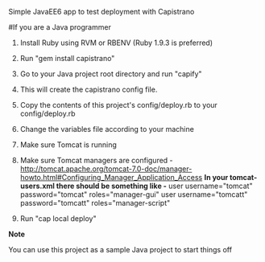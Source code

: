 Simple JavaEE6 app to test deployment with Capistrano

#If you are a Java programmer

1. Install Ruby using RVM or RBENV (Ruby 1.9.3 is preferred)
2. Run "gem install capistrano"
3. Go to your Java project root directory and run "capify"
4. This will create the capistrano config file.
5. Copy the contents of this project's config/deploy.rb to your config/deploy.rb
6. Change the variables file according to your machine
7. Make sure Tomcat is running
8. Make sure Tomcat managers are configured - http://tomcat.apache.org/tomcat-7.0-doc/manager-howto.html#Configuring_Manager_Application_Access
__In your tomcat-users.xml there should be something like -__
user username="tomcat" password="tomcat" roles="manager-gui"
user username="tomcatt" password="tomcatt" roles="manager-script"

9. Run "cap local deploy"

__Note__

You can use this project as a sample Java project to start things off